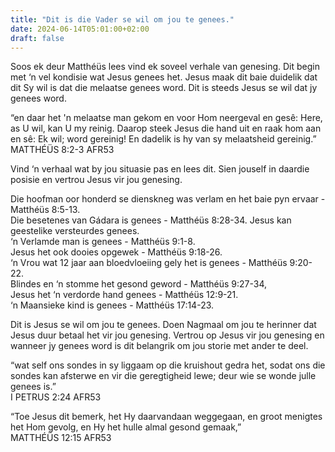 ```yaml
---
title: "Dit is die Vader se wil om jou te genees."
date: 2024-06-14T05:01:00+02:00
draft: false
---
```

<html>
 <head></head>
 <body>
  <p>Soos ek deur Matthéüs lees vind ek soveel verhale van genesing. Dit begin met ‘n vel kondisie wat Jesus genees het. Jesus maak dit baie duidelik dat dit Sy wil is dat die melaatse genees word. Dit is steeds Jesus se wil dat jy genees word.</p>
  <p>“en daar het 'n melaatse man gekom en voor Hom neergeval en gesê: Here, as U wil, kan U my reinig. Daarop steek Jesus die hand uit en raak hom aan en sê: Ek wil; word gereinig! En dadelik is hy van sy melaatsheid gereinig.”<br>‭‭MATTHÉÜS‬ ‭8‬:‭2‬-‭3‬ ‭AFR53‬‬</p>
  <p>Vind ‘n verhaal wat by jou situasie pas en lees dit. Sien jouself in daardie posisie en vertrou Jesus vir jou genesing.</p>
  <p>Die hoofman oor honderd se dienskneg was verlam en het baie pyn ervaar - Matthéüs 8:5-13.<br>Die besetenes van Gádara is genees - Matthéüs 8:28-34. Jesus kan geestelike versteurdes genees.&nbsp;<br>‘n Verlamde man is genees - Matthéüs 9:1-8.<br>Jesus het ook dooies opgewek - Matthéüs 9:18-26.<br>‘n Vrou wat 12 jaar aan bloedvloeiing gely het is genees - Matthéüs 9:20-22.&nbsp;<br>Blindes en ‘n stomme het gesond geword - Matthéüs 9:27-34,&nbsp;<br>Jesus het ‘n verdorde hand genees - Matthéüs 12:9-21.<br>‘n Maansieke kind is genees - Matthéüs 17:14-23.</p>
  <p>Dit is Jesus se wil om jou te genees. Doen Nagmaal om jou te herinner dat Jesus duur betaal het vir jou genesing. Vertrou op Jesus vir jou genesing en wanneer jy genees word is dit belangrik om jou storie met ander te deel.</p>
  <p>“wat self ons sondes in sy liggaam op die kruishout gedra het, sodat ons die sondes kan afsterwe en vir die geregtigheid lewe; deur wie se wonde julle genees is.”<br>‭‭I PETRUS‬ ‭2‬:‭24‬ ‭AFR53‬‬</p>
  <p>“Toe Jesus dit bemerk, het Hy daarvandaan weggegaan, en groot menigtes het Hom gevolg, en Hy het hulle almal gesond gemaak,”<br>‭‭MATTHÉÜS‬ ‭12‬:‭15‬ ‭AFR53‬‬</p>
  <p>&nbsp;</p>
 </body>
</html>